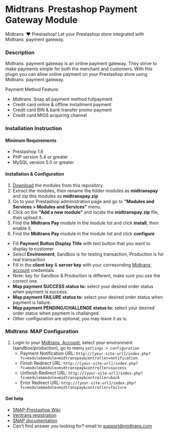 
Midtrans&nbsp; Prestashop Payment Gateway Module
=====================================


Midtrans&nbsp;  :heart: Prestashop!
Let your Prestashop store integrated with Midtrans&nbsp;  payment gateway.

### Description

Midtrans&nbsp;  payment gateway is an online payment gateway. They strive to make payments simple for both the merchant and customers. With this plugin you can allow online payment on your Prestashop store using Midtrans&nbsp;  payment gateway.

Payment Method Feature:
- Midtrans&nbsp; Snap all payment method fullpayment
- Credit card online & offline installment payment
- Credit card BIN & bank transfer promo payment
- Credit card MIGS acquiring channel

### Installation Instruction

#### Minimum Requirements

* Prestashop 1.6
* PHP version 5.4 or greater
* MySQL version 5.0 or greater

#### Installation & Configuration
1. [Download](../../archive/master.zip) the modules from this repository.
2. Extract the modules, then rename the folder modules as **midtranspay** and zip this modules as **midtranspay.zip**
3. Go to your Prestashop administration page and go to **"Modules and Services > Modules and Services"** menu.
4. Click on the **"Add a new module"** and locate the **midtranspay.zip** file, then upload it.
5. Find the **Midtrans Pay** module in the module list and click **install**, then enable it.
6. Find the **Midtrans Pay** module in the module list and click **configure**
  * Fill **Payment Button Display Title** with text button that you want to display to customer
  * Select **Environment**, Sandbox is for testing transaction, Production is for real transaction
  * Fill in the **client key** & **server key** with your corresonding [Midtrans&nbsp;  account](https://dashboard.midtrans.com/) credentials
  * Note: key for Sandbox & Production is different, make sure you use the correct one.
  * **Map payment SUCCESS status to:** select your desired order status when payment is success.
  * **Map payment FAILURE status to:** select your desired order status when payment is failure.
  * **Map payment PENDING/CHALLENGE status to:** select your desired order status when payment is challanged.
  * Other configuration are optional, you may leave it as is.


### Midtrans&nbsp;  MAP Configuration

1. Login to your [Midtrans&nbsp;  Account](https://dashboard.midtrans.com), select your environment (sandbox/production), go to menu `settings > configuration`
   * Payment Notification URL: `http://[your-site-url]/index.php?fc=module&module=midtranspay&controller=notification`
   * Finish Redirect URL: `http://[your-site-url]/index.php?fc=module&module=midtranspay&controller=success`
   * Unfinish Redirect URL: `http://[your-site-url]/index.php?fc=module&module=midtranspay&controller=back`
   * Error Redirect URL: `http://[your-site-url]/index.php?fc=module&module=midtranspay&controller=failure`

#### Get help

* [SNAP-Prestashop Wiki](https://github.com/veritrans/SNAP-Prestashop/wiki)
* [Veritrans registration](https://dashboard.midtrans.com/register)
* [SNAP documentation](http://snap-docs.midtrans.com)
* Can't find answer you looking for? email to [support@midtrans.com](mailto:support@midtrans.com)

